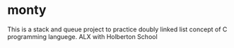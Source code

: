 # monty
This is a stack and queue project to practice doubly linked list concept of C programming languege. ALX with Holberton School
